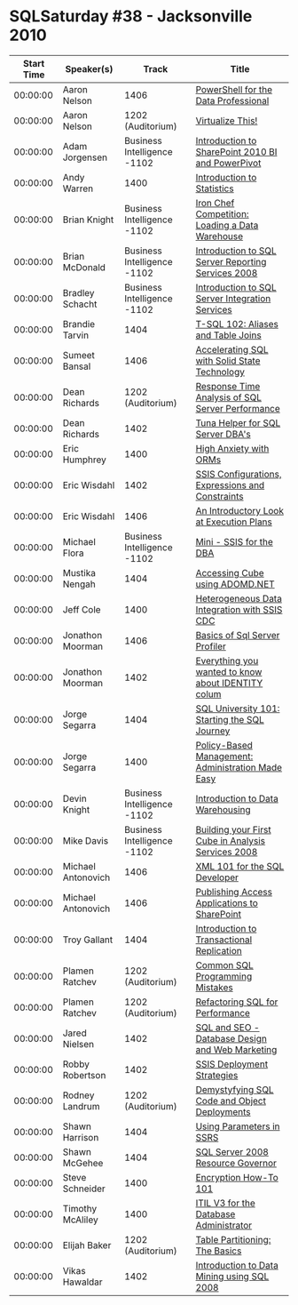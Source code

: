 # SQLSaturday #38 - Jacksonville 2010
Start Time|Speaker(s)|Track|Title
---|---|---|---
00:00:00|Aaron Nelson|1406|[PowerShell for the Data Professional](28389.md)
00:00:00|Aaron Nelson|1202 (Auditorium)|[Virtualize This!](28390.md)
00:00:00|Adam Jorgensen|Business Intelligence -1102|[Introduction to SharePoint 2010 BI and PowerPivot](28512.md)
00:00:00|Andy Warren|1400|[Introduction to Statistics](28730.md)
00:00:00|Brian Knight|Business Intelligence -1102|[Iron Chef Competition: Loading a Data Warehouse](29081.md)
00:00:00|Brian McDonald|Business Intelligence -1102|[Introduction to SQL Server Reporting Services 2008](29277.md)
00:00:00|Bradley Schacht|Business Intelligence -1102|[Introduction to SQL Server Integration Services](29334.md)
00:00:00|Brandie Tarvin|1404|[T-SQL 102: Aliases and Table Joins](29341.md)
00:00:00|Sumeet  Bansal|1406|[Accelerating SQL with Solid State Technology](29622.md)
00:00:00|Dean Richards|1202 (Auditorium)|[Response Time Analysis of SQL Server Performance](29878.md)
00:00:00|Dean Richards|1402|[Tuna Helper for SQL Server DBA's](29879.md)
00:00:00|Eric Humphrey|1400|[High Anxiety with ORMs](30060.md)
00:00:00|Eric Wisdahl|1402|[SSIS Configurations, Expressions and Constraints](30126.md)
00:00:00|Eric Wisdahl|1406|[An Introductory Look at Execution Plans](30128.md)
00:00:00|Michael Flora|Business Intelligence -1102|[Mini - SSIS for the DBA](30190.md)
00:00:00|Mustika Nengah|1404|[Accessing Cube using ADOMD.NET](30353.md)
00:00:00|Jeff Cole|1400|[Heterogeneous Data Integration with SSIS  CDC](30654.md)
00:00:00|Jonathon Moorman|1406|[Basics of Sql Server Profiler](30675.md)
00:00:00|Jonathon Moorman|1402|[Everything you wanted to know about IDENTITY colum](30676.md)
00:00:00|Jorge Segarra|1404|[SQL University 101: Starting the SQL Journey](31023.md)
00:00:00|Jorge Segarra|1400|[Policy-Based Management: Administration Made Easy](31024.md)
00:00:00|Devin Knight|Business Intelligence -1102|[Introduction to Data Warehousing](31423.md)
00:00:00|Mike Davis|Business Intelligence -1102|[Building your First Cube in Analysis Services 2008](31681.md)
00:00:00|Michael Antonovich|1406|[XML 101 for the SQL Developer](31804.md)
00:00:00|Michael Antonovich|1406|[Publishing Access Applications to SharePoint](31805.md)
00:00:00|Troy Gallant|1404|[Introduction to Transactional Replication](32133.md)
00:00:00|Plamen Ratchev|1202 (Auditorium)|[Common SQL Programming Mistakes](32252.md)
00:00:00|Plamen Ratchev|1202 (Auditorium)|[Refactoring SQL for Performance](32253.md)
00:00:00|Jared  Nielsen|1402|[SQL and SEO - Database Design and Web Marketing](32338.md)
00:00:00|Robby Robertson|1402|[SSIS Deployment Strategies](32546.md)
00:00:00|Rodney Landrum|1202 (Auditorium)|[Demystyfying SQL Code and Object Deployments](32615.md)
00:00:00|Shawn Harrison|1404|[Using Parameters in SSRS](32908.md)
00:00:00|Shawn McGehee|1404|[SQL Server 2008 Resource Governor ](32910.md)
00:00:00|Steve Schneider|1400|[Encryption How-To 101](33202.md)
00:00:00|Timothy McAliley|1400|[ITIL V3 for the  Database Administrator](33660.md)
00:00:00|Elijah Baker|1202 (Auditorium)|[Table Partitioning: The Basics](33806.md)
00:00:00|Vikas Hawaldar|1402|[Introduction to Data Mining using SQL 2008](33835.md)
